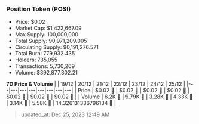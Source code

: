 
  ### Position Token (POSI)
  - Price: $0.02
  - Market Cap: $1,422,667.09
  - Max Supply: 100,000,000
  - Total Supply: 90,971,209.005
  - Circulating Supply: 90,191,276.571
  - Total Burn: 779,932.435
  - Holders: 735,055
  - Transactions: 5,730,269
  - Volume: $392,877,302.21

  **7D Price & Volume**
  | | 19&#x2F;12 | 20&#x2F;12 | 21&#x2F;12 | 22&#x2F;12 | 23&#x2F;12 | 24&#x2F;12 | 25&#x2F;12 |
  |---|---|---|---|---|---|---|---|
  | Price | $0.02 🚀 | $0.02 🔻 | $0.02 🚀 | $0.02 🔻 | $0.02 🔻 | $0.02 🔻 | $0.02 🔻 |
  | Volume | 6.2K 🔻 | 9.79K 🚀 | 3.28K 🔻 | 4.33K 🚀 | 3.14K 🔻 | 5.58K 🚀 | 14.326131336796134 🔻 |

  > updated_at: Dec 25, 2023 12:49 AM
